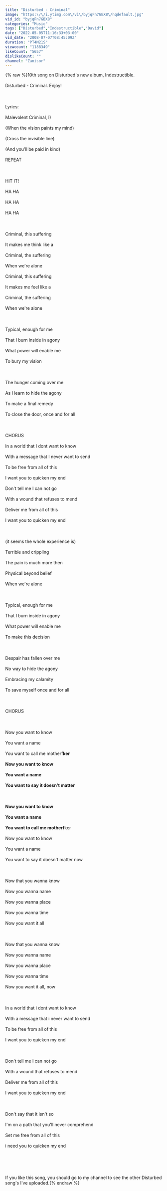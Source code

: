 ```yaml
---
title: "Disturbed - Criminal"
image: "https:\/\/i.ytimg.com\/vi\/byjqFn7GBX8\/hqdefault.jpg"
vid_id: "byjqFn7GBX8"
categories: "Music"
tags: ["Disturbed","Indestructible","David"]
date: "2022-05-05T11:16:33+03:00"
vid_date: "2008-07-07T08:45:09Z"
duration: "PT4M21S"
viewcount: "1188349"
likeCount: "5657"
dislikeCount: ""
channel: "Zanisor"
---
```

{% raw %}10th song on Disturbed's new album, Indestructible.<br /><br />Disturbed - Criminal. Enjoy!<br /><br /><br /><br />Lyrics:<br /><br />Malevolent Criminal, I)<br /><br />(When the vision paints my mind)<br /><br />(Cross the invisible line)<br /><br />(And you'll be paid in kind)<br /><br />REPEAT<br /><br /><br /><br />HIT IT!<br /><br />HA HA<br /><br />HA HA<br /><br />HA HA<br /><br /><br /><br />Criminal, this suffering<br /><br />It makes me think like a<br /><br />Criminal, the suffering<br /><br />When we're alone<br /><br />Criminal, this suffering<br /><br />It makes me feel like a<br /><br />Criminal, the suffering<br /><br />When we're alone<br /><br /><br /><br />Typical, enough for me<br /><br />That I burn inside in agony<br /><br />What power will enable me<br /><br />To bury my vision<br /><br /><br /><br />The hunger coming over me<br /><br />As I learn to hide the agony<br /><br />To make a final remedy<br /><br />To close the door, once and for all<br /><br /><br /><br />CHORUS<br /><br />In a world that I dont want to know<br /><br />With a message that I never want to send<br /><br />To be free from all of this<br /><br />I want you to quicken my end<br /><br />Don't tell me I can not go<br /><br />With a wound that refuses to mend<br /><br />Deliver me from all of this<br /><br />I want you to quicken my end<br /><br /><br /><br />(it seems the whole experience is)<br /><br />Terrible and crippling<br /><br />The pain is much more then<br /><br />Physical beyond belief<br /><br />When we're alone<br /><br /><br /><br />Typical, enough for me<br /><br />That I burn inside in agony<br /><br />What power will enable me<br /><br />To make this decision<br /><br /><br /><br />Despair has fallen over me<br /><br />No way to hide the agony<br /><br />Embracing my calamity<br /><br />To save myself once and for all<br /><br /><br /><br />CHORUS<br /><br /><br /><br />Now you want to know<br /><br />You want a name<br /><br />You want to call me motherf**ker<br /><br />Now you want to know<br /><br />You want a name<br /><br />You want to say it doesn't matter<br /><br /><br /><br />Now you want to know<br /><br />You want a name<br /><br />You want to call me motherf**ker<br /><br />Now you want to know<br /><br />You want a name<br /><br />You want to say it doesn't matter now<br /><br /><br /><br />Now that you wanna know<br /><br />Now you wanna name<br /><br />Now you wanna place<br /><br />Now you wanna time<br /><br />Now you want it all<br /><br /><br /><br />Now that you wanna know<br /><br />Now you wanna name<br /><br />Now you wanna place<br /><br />Now you wanna time<br /><br />Now you want it all, now<br /><br /><br /><br />In a world that i dont want to know<br /><br />With a message that i never want to send<br /><br />To be free from all of this<br /><br />I want you to quicken my end<br /><br /><br /><br />Don't tell me I can not go<br /><br />With a wound that refuses to mend<br /><br />Deliver me from all of this<br /><br />I want you to quicken my end<br /><br /><br /><br />Don't say that it isn't so<br /><br />I'm on a path that you'll never comprehend<br /><br />Set me free from all of this<br /><br />i need you to quicken my end<br /><br /><br /><br /><br /><br />If you like this song, you should go to my channel to see the other Disturbed song's I've uploaded.{% endraw %}
